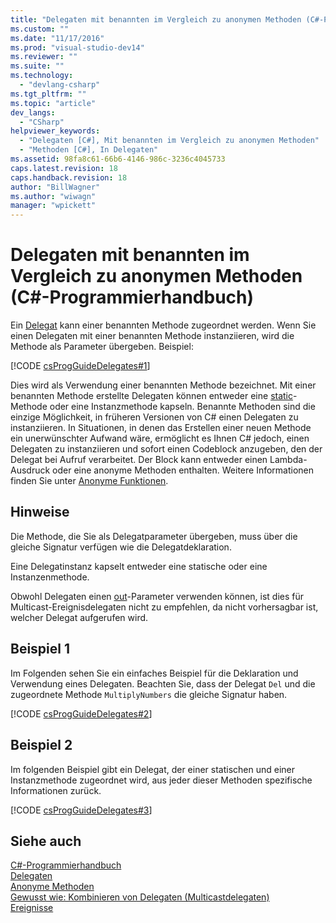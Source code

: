 ```yaml
---
title: "Delegaten mit benannten im Vergleich zu anonymen Methoden (C#-Programmierhandbuch) | Microsoft Docs"
ms.custom: ""
ms.date: "11/17/2016"
ms.prod: "visual-studio-dev14"
ms.reviewer: ""
ms.suite: ""
ms.technology: 
  - "devlang-csharp"
ms.tgt_pltfrm: ""
ms.topic: "article"
dev_langs: 
  - "CSharp"
helpviewer_keywords: 
  - "Delegaten [C#], Mit benannten im Vergleich zu anonymen Methoden"
  - "Methoden [C#], In Delegaten"
ms.assetid: 98fa8c61-66b6-4146-986c-3236c4045733
caps.latest.revision: 18
caps.handback.revision: 18
author: "BillWagner"
ms.author: "wiwagn"
manager: "wpickett"
---
```

# Delegaten mit benannten im Vergleich zu anonymen Methoden (C#-Programmierhandbuch)
Ein [Delegat](../../../csharp/language-reference/keywords/delegate.md) kann einer benannten Methode zugeordnet werden.  Wenn Sie einen Delegaten mit einer benannten Methode instanziieren, wird die Methode als Parameter übergeben. Beispiel:  
  
 [!CODE [csProgGuideDelegates#1](../CodeSnippet/VS_Snippets_VBCSharp/csProgGuideDelegates#1)]  
  
 Dies wird als Verwendung einer benannten Methode bezeichnet.  Mit einer benannten Methode erstellte Delegaten können entweder eine [static](../../../csharp/language-reference/keywords/static.md)\-Methode oder eine Instanzmethode kapseln.  Benannte Methoden sind die einzige Möglichkeit, in früheren Versionen von C\# einen Delegaten zu instanziieren.  In Situationen, in denen das Erstellen einer neuen Methode ein unerwünschter Aufwand wäre, ermöglicht es Ihnen C\# jedoch, einen Delegaten zu instanziieren und sofort einen Codeblock anzugeben, den der Delegat bei Aufruf verarbeitet.  Der Block kann entweder einen Lambda\-Ausdruck oder eine anonyme Methoden enthalten.  Weitere Informationen finden Sie unter [Anonyme Funktionen](../../../csharp/programming-guide/statements-expressions-operators/anonymous-functions.md).  
  
## Hinweise  
 Die Methode, die Sie als Delegatparameter übergeben, muss über die gleiche Signatur verfügen wie die Delegatdeklaration.  
  
 Eine Delegatinstanz kapselt entweder eine statische oder eine Instanzenmethode.  
  
 Obwohl Delegaten einen [out](../../../csharp/language-reference/keywords/out.md)\-Parameter verwenden können, ist dies für Multicast\-Ereignisdelegaten nicht zu empfehlen, da nicht vorhersagbar ist, welcher Delegat aufgerufen wird.  
  
## Beispiel 1  
 Im Folgenden sehen Sie ein einfaches Beispiel für die Deklaration und Verwendung eines Delegaten.  Beachten Sie, dass der Delegat `Del` und die zugeordnete Methode `MultiplyNumbers` die gleiche Signatur haben.  
  
 [!CODE [csProgGuideDelegates#2](../CodeSnippet/VS_Snippets_VBCSharp/csProgGuideDelegates#2)]  
  
## Beispiel 2  
 Im folgenden Beispiel gibt ein Delegat, der einer statischen und einer Instanzmethode zugeordnet wird, aus jeder dieser Methoden spezifische Informationen zurück.  
  
 [!CODE [csProgGuideDelegates#3](../CodeSnippet/VS_Snippets_VBCSharp/csProgGuideDelegates#3)]  
  
## Siehe auch  
 [C\#\-Programmierhandbuch](../../../csharp/programming-guide/index.md)   
 [Delegaten](../../../csharp/programming-guide/delegates/index.md)   
 [Anonyme Methoden](../../../csharp/programming-guide/statements-expressions-operators/anonymous-methods.md)   
 [Gewusst wie: Kombinieren von Delegaten \(Multicastdelegaten\)](../../../csharp/programming-guide/delegates/how-to-combine-delegates-multicast-delegates.md)   
 [Ereignisse](../../../csharp/programming-guide/events/index.md)